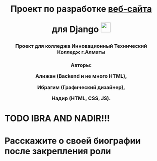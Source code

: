 <h1 align="center">Проект по разработке <a href="https://daniilshat.ru/" target="_blank">веб-сайта</a> <p align="center">для Django
<img src="https://github.com/blackcater/blackcater/raw/main/images/Hi.gif" height="32"/></h1>
<h3 align="center">Проект для колледжа Инновационный Технический Колледж г.Алматы</h3>

<h3 align="center">Авторы: <p align="center">Алижан (Backend и не много HTML), <p align="center">Ибрагим (Графический дизайнер), <p align="center">Надир (HTML, CSS, JS).</h3>

<h1>TODO IBRA AND NADIR!!!</h1>
<h1>Расскажите о своей биографии после закрепления роли</h1>
